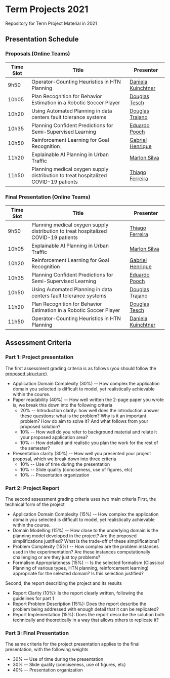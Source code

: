 # Term Projects 2021

Repository for Term Project Material in 2021

## Presentation Schedule

### [Proposals (Online Teams)](https://youtu.be/tzUBp3IjJ-c)

| Time Slot | Title | Presenter |
| --------- | ----- | --------- |
| 9h50      | Operator-Counting Heuristics in HTN Planning | [Daniela Kuinchtner](./kuinchtner) |
| 10h05     | Plan Recognition for Behavior Estimation in a Robotic Soccer Player | [Douglas Tesch](./tesch) |
| 10h20     | Using Automated Planning in data centers fault tolerance systems | [Douglas Trajano](./trajano) |
| 10h35     | Planning Confident Predictions for Semi-Supervised Learning | [Eduardo Pooch](./pooch) |
| 10h50     | Reinforcement Learning for Goal Recognition | [Gabriel Henrique](./henrique) |
| 11h20     | Explainable AI Planning in Urban Traffic  | [Marlon Silva](./silva) |
| 11h50     | Planning medical oxygen supply distribution to treat hospitalized COVID-19 patients | [Thiago Ferreira](./ferreira) |

### Final Presentation (Online Teams)

| Time Slot | Title | Presenter |
| --------- | ----- | --------- |
| 9h50      | Planning medical oxygen supply distribution to treat hospitalized COVID-19 patients | [Thiago Ferreira](./ferreira) |
| 10h05     | Explainable AI Planning in Urban Traffic  | [Marlon Silva](./silva) |
| 10h20     | Reinforcement Learning for Goal Recognition | [Gabriel Henrique](./henrique) |
| 10h35     | Planning Confident Predictions for Semi-Supervised Learning | [Eduardo Pooch](./pooch) |
| 10h50     | Using Automated Planning in data centers fault tolerance systems | [Douglas Trajano](./trajano) |
| 11h20     | Plan Recognition for Behavior Estimation in a Robotic Soccer Player | [Douglas Tesch](./tesch) |
| 11h50     | Operator-Counting Heuristics in HTN Planning | [Daniela Kuinchtner](./kuinchtner) |

## Assessment Criteria

### Part 1: Project presentation

The first assessment grading criteria is as follows (you should follow the [proposed structure](Proposal.md)).

- Application Domain Complexity (30%) -- How complex the application domain you selected is difficult to model, yet realistically achievable within the course.
- Paper readability (40%) -- How well written the 2-page paper you wrote is, we break this down into the following criteria
  - 20% -- Introduction clarity: how well does the introduction answer these questions: what is the problem? Why is it an important problem? How do aim to solve it? And what follows from your proposed solution?
  - 10% -- How well do you refer to background material and relate it your proposed application area?
  - 10% -- How detailed and realistic you plan the work for the rest of the semester?
- Presentation clarity (30%) -- How well you presented your project proposal, which we break down into three criteria
  - 10% -- Use of time during the presentation
  - 10% -- Slide quality (conciseness, use of figures, etc)
  - 10% -- Presentation organization

### Part 2: Project Report

The second assessment grading criteria uses two main criteria
First, the technical form of the project

- Application Domain Complexity (15%) -- How complex the application domain you selected is difficult to model, yet realistically achievable within the course.
- Domain Modelling (15%) -- How close to the underlying domain is the planning model developed in the project? Are the proposed simplifications justified? What is the trade-off of these simplifications?
- Problem Complexity (15%) -- How complex are the problem instances used in the experimentation? Are these instances computationally challenging or are they just toy problems?
- Formalism Appropriateness (15%) -- Is the selected formalism (Classical Planning of various types, HTN planning, reinforcement learning) appropriate for the selected domain? Is this selection justified?

Second, the report describing the project and its results

- Report Clarity (10%): Is the report clearly written, following the guidelines for part 1
- Report Problem Description (15%): Does the report describe the problem being addressed with enough detail that it can be replicated?
- Report Implementation (15%): Does the report describe the solution both technically and theoretically in a way that allows others to replicate it?

### Part 3: Final Presentation

The same criteria for the project presentation applies to the final presentation, with the following weights

- 30% -- Use of time during the presentation
- 30% -- Slide quality (conciseness, use of figures, etc)
- 40% -- Presentation organization

